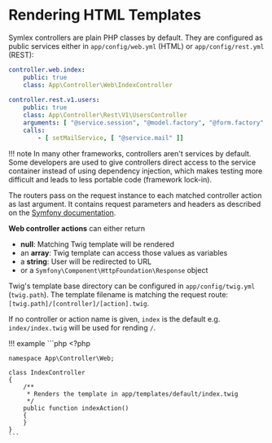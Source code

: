 # Rendering HTML Templates

Symlex controllers are plain PHP classes by default. They are configured as public services either in `app/config/web.yml` (HTML) or `app/config/rest.yml` (REST):

```yaml
controller.web.index:
    public: true
    class: App\Controller\Web\IndexController
    
controller.rest.v1.users:
    public: true
    class: App\Controller\Rest\V1\UsersController
    arguments: [ "@service.session", "@model.factory", "@form.factory" ]
    calls:
        - [ setMailService, [ "@service.mail" ]]
```

!!! note
    In many other frameworks, controllers aren't services by default. Some developers are used to give 
    controllers direct access to the service container instead of using dependency injection, which makes testing more 
    difficult and leads to less portable code (framework lock-in).

The routers pass on the request instance to each matched controller action as last argument. It contains request parameters and headers as described on the [Symfony documentation](http://symfony.com/doc/current/book/http_fundamentals.html#requests-and-responses-in-symfony).

**Web controller actions** can either return 

 - **null**: Matching Twig template will be rendered 
 - an **array**: Twig template can access those values as variables
 - a **string**: User will be redirected to URL
 - or a `Symfony\Component\HttpFoundation\Response` object 
 
Twig's template base directory can be configured in `app/config/twig.yml` (`twig.path`). The template filename is matching the request route: `[twig.path]/[controller]/[action].twig`. 

If no controller or action name is given, `index` is the default e.g. `index/index.twig` will be used for rending `/`.

!!! example
    ```php
    <?php
    
    namespace App\Controller\Web;
    
    class IndexController
    {
        /**
         * Renders the template in app/templates/default/index.twig
         */
        public function indexAction()
        {
        }
    }
    ```